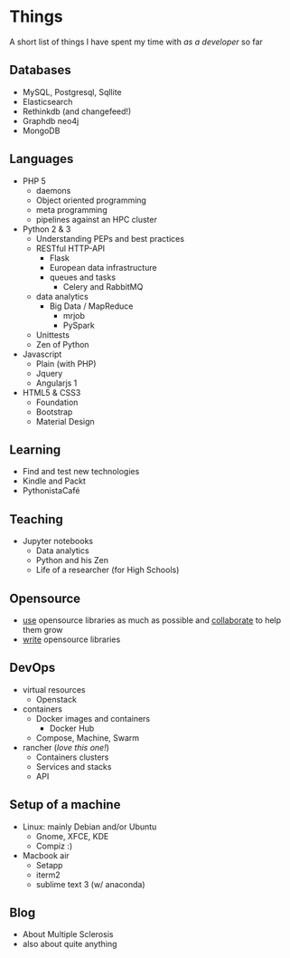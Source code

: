 
# Things 

A short list of things I have spent my time with *as a developer* so far

## Databases

- MySQL, Postgresql, Sqllite
- Elasticsearch
- Rethinkdb (and changefeed!)
- Graphdb neo4j
- MongoDB

## Languages

+ PHP 5
    - daemons
    - Object oriented programming
    - meta programming
    - pipelines against an HPC cluster
+ Python 2 & 3
    - Understanding PEPs and best practices
    - RESTful HTTP-API
        - Flask
        - European data infrastructure
        - queues and tasks
            - Celery and RabbitMQ
    - data analytics
        - Big Data / MapReduce
            - mrjob
            - PySpark
    - Unittests
    - Zen of Python
+ Javascript
    - Plain (with PHP)
    - Jquery
    - Angularjs 1
+ HTML5 & CSS3
    - Foundation
    - Bootstrap
    - Material Design

## Learning

- Find and test new technologies
- Kindle and Packt
- PythonistaCafé

##  Teaching

- Jupyter notebooks
    + Data analytics
    + Python and his Zen
    + Life of a researcher (for High Schools)

## Opensource

- [use](https://github.com/aeroxis/sultan/issues/43) opensource libraries as much as possible and [collaborate](https://github.com/irods/python-irodsclient/pull/61) to help them grow
- [write](https://github.com/rapydo/issues#status) opensource libraries

## DevOps

- virtual resources
    - Openstack
- containers
    - Docker images and containers
        - Docker Hub
    - Compose, Machine, Swarm
- rancher (*love this one!*)
    - Containers clusters
    - Services and stacks
    - API

## Setup of a machine

- Linux: mainly Debian and/or Ubuntu
    - Gnome, XFCE, KDE
    - Compiz :)
- Macbook air
    - Setapp
    - iterm2
    - sublime text 3 (w/ anaconda)
   
## Blog

- About Multiple Sclerosis
- also about quite anything

